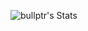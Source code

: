 <!-- # bullptr -->

![bullptr's Stats](https://github-readme-stats.vercel.app/api?username=bullptr&theme=gruvbox&show_icons=true&hide_border=true&count_private=true)
